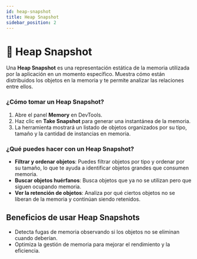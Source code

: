 ```yaml
---
id: heap-snapshot
title: Heap Snapshot
sidebar_position: 2
---
```


# 🧳 Heap Snapshot

Una **Heap Snapshot** es una representación estática de la memoria utilizada por la aplicación en un momento específico. Muestra cómo están distribuidos los objetos en la memoria y te permite analizar las relaciones entre ellos.

### ¿Cómo tomar un Heap Snapshot?

1. Abre el panel **Memory** en DevTools.
2. Haz clic en **Take Snapshot** para generar una instantánea de la memoria.
3. La herramienta mostrará un listado de objetos organizados por su tipo, tamaño y la cantidad de instancias en memoria.

### ¿Qué puedes hacer con un Heap Snapshot?

- **Filtrar y ordenar objetos**: Puedes filtrar objetos por tipo y ordenar por su tamaño, lo que te ayuda a identificar objetos grandes que consumen memoria.
- **Buscar objetos huérfanos**: Busca objetos que ya no se utilizan pero que siguen ocupando memoria.
- **Ver la retención de objetos**: Analiza por qué ciertos objetos no se liberan de la memoria y continúan siendo retenidos.

## Beneficios de usar Heap Snapshots

- Detecta fugas de memoria observando si los objetos no se eliminan cuando deberían.
- Optimiza la gestión de memoria para mejorar el rendimiento y la eficiencia.
